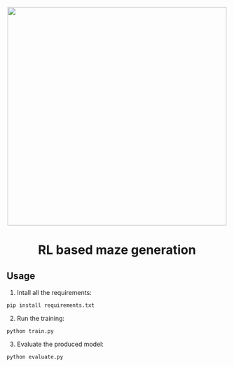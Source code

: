 
<p align="center">
	<img height="500px" src="images/rigaa_robot.png"/>
</p>
<h1 align="center">
	RL based maze generation
</h1>

## Usage
1. Intall all the requirements:
```
pip install requirements.txt
```
2. Run the training:
```
python train.py
```
3. Evaluate the produced model:
```
python evaluate.py
```